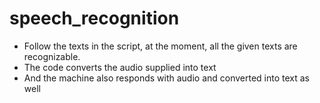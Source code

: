 # speech_recognition
* Follow the texts in the script, at the moment, all the given texts are recognizable.
* The code converts the audio supplied into text
* And the machine also responds with audio and converted into text as well
